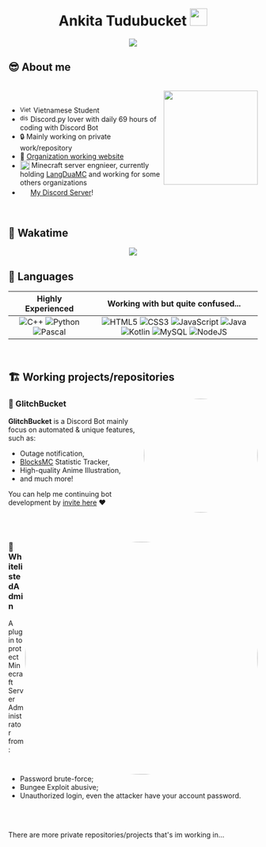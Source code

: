 <h1 align="center"><b>Ankita Tudubucket </b><img src="https://emoji.discadia.com/emojis/1db05588-c291-4e75-9248-9f87cadabd72.PNG" width="35"></h1>
<p align="center">
  <a href="https://github.com/DenverCoder1/readme-typing-svg"><img src="https://readme-typing-svg.herokuapp.com?font=Time+New+Roman&color=cyan&size=25&center=true&vCenter=true&width=600&height=100&lines=Minecraft+PvP+Enjoyer;Minecraft+Server+Engnieer;Newbie+Discord+Bot+Developer;Providing+Automatic+Solution;Trying+to+learn+new+stuff"></a>
</p>
	
## 😎 **About me**

<div>
<br>
  
<img src="https://cdn.discordapp.com/attachments/982903208622034995/1071332066131722262/do-vu-mah-tu.png" width="190" align="right"/>

<br>

- <sub><img src="https://cdn.discordapp.com/attachments/1146791086682030159/1153953344403025980/vn.png" alt="Vietnamese Flag" width="23" height="17"/></sub> Vietnamese Student
- <sub><img src="https://cdn.discordapp.com/attachments/1146791086682030159/1153958933564755998/discordpy.png" alt="discordpy icon" width="17"/></sub> Discord.py lover with daily 69 hours of coding with Discord Bot
- 🔒 Mainly working on private work/repository
- 🥥 [Organization working website](https://langdua.net)
- <sub><img src="https://cdn.discordapp.com/attachments/967645916658036746/1071662340505882634/minecraft.png" alt="discordpy icon" width="19"/></sub> Minecraft server engnieer, currently holding [LangDuaMC](https://langdua.net) and working for some others organizations
- <img style="width:17px; height:auto;" src="https://cdn.discordapp.com/attachments/967645916658036746/1071615538339516478/636e0a6a49cf127bf92de1e2_icon_clyde_blurple_RGB.png"> [My Discord Server](https://langdua.net/discord)!

<br>

</div>

## 🛌 **Wakatime**
<div align="center">
<img src="https://wakatime.com/share/@tudubucket/21e51a7a-7378-4915-898a-eaa08e98be67.png" />
	
</div>

## 📑 **Languages**

| Highly Experienced | Working with but quite confused... |
| :---: | :---: |
| ![C++](https://img.shields.io/badge/C++%20-%2300599C.svg?style=for-the-badge&logo=c%2B%2B&logoColor=white) ![Python](https://img.shields.io/badge/Python%20-%2314354C.svg?style=for-the-badge&logo=python&logoColor=white) ![Pascal](https://img.shields.io/badge/Pascal-FE7A16?style=for-the-badge&logo=polars&logoColor=white) | ![HTML5](https://img.shields.io/badge/HTML5%20-%23E34F26.svg?style=for-the-badge&logo=html5&logoColor=white) ![CSS3](https://img.shields.io/badge/CSS%20-%231572B6.svg?style=for-the-badge&logo=css3&logoColor=white) ![JavaScript](https://img.shields.io/badge/JavaScript%20-%23F7DF1E.svg?style=for-the-badge&logo=javascript&logoColor=black) ![Java](https://img.shields.io/badge/Java%20-red.svg?style=for-the-badge&logo=openjdk&logoColor=black) ![Kotlin](https://img.shields.io/badge/Kotlin%20-purple.svg?style=for-the-badge&logo=kotlin&logoColor=white) ![MySQL](https://img.shields.io/badge/MySQL-00000F?style=for-the-badge&logo=mysql&logoColor=white) ![NodeJS](https://img.shields.io/badge/Node.js-43853D?style=for-the-badge&logo=node.js&logoColor=white) |
<br>

## 🏗️ **Working projects/repositories**
<div>
  <img src="https://cdn.discordapp.com/attachments/1096028188976619523/1120017495517036654/104169263_p1.png" height="auto" width="230" align="right" style="border-radius:50%"/>

### 🤖 GlitchBucket
**GlitchBucket** is a Discord Bot mainly focus on automated & unique features, such as: 
- Outage notification,
- [BlocksMC](https://blocksmc.com) Statistic Tracker,
- High-quality Anime Illustration,
- and much more!

You can help me continuing bot development by [invite here](https://discord.com/api/oauth2/authorize?client_id=1103932552701550622&permissions=52664888455159&scope=bot%20applications.commands) ❤
</div><br><br>
<div>
  <img src="https://cdn.discordapp.com/attachments/1146791086682030159/1154003612511502336/image.png" height="auto" width="470" align="right" style="border-radius:50%"/>

### 🛑 WhitelistedAdmin
A plugin to protect Minecraft Server Administrator from:
- Password brute-force;
- Bungee Exploit abusive;
- Unauthorized login, even the attacker have your account password.
</div><br><br>

There are more private repositories/projects that's im working in...
